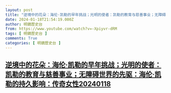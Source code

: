 ```yaml
---
layout: post
title: "逆境中的花朵：海伦·凯勒的早年挑战；光明的使者：凯勒的教育与慈善事业；无障碍世界的先驱：海伦·凯勒的持久影响：传奇女性20240118"
date: 2024-01-18T21:54:19.000Z
author: 明鏡歷史台
from: https://www.youtube.com/watch?v=-Xpiyvr-dRM
tags: [ 明鏡歷史台 ]
comments: True
categories: [ 明鏡歷史台 ]
---
```

<!--1705614859000-->
[逆境中的花朵：海伦·凯勒的早年挑战；光明的使者：凯勒的教育与慈善事业；无障碍世界的先驱：海伦·凯勒的持久影响：传奇女性20240118](https://www.youtube.com/watch?v=-Xpiyvr-dRM)
------

<div>

</div>
